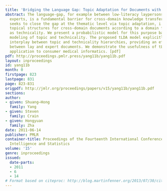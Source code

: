 ```yaml
---
title: 'Bridging the Language Gap: Topic Adaptation for Documents with Different Technicality'
abstract: The language-gap, for example between low-literacy laypersons and highly-technical
  experts, is a fundamental barrier for cross-domain knowledge transfer. This paper
  seeks to close the gap at the thematic level via topic adaptation, i.e., adjusting
  topical structures for cross-domain documents according to a domain factor such
  as technicality. We present a probabilistic model for this purpose based on joint
  modeling of topic and technicality. The proposed tLDA model explicitly encodes the
  interplay between topic and technicality hierarchies, providing an effective topic-bridge
  between lay and expert documents. We demonstrate the usefulness of tLDA with an
  application to consumer medical informatics. [pdf]
pdf: http://proceedings.pmlr.press/yang11b/yang11b.pdf
layout: inproceedings
id: yang11b
month: 0
firstpage: 823
lastpage: 831
page: 823-831
origpdf: http://jmlr.org/proceedings/papers/v15/yang11b/yang11b.pdf
sections: 
author:
- given: Shuang–Hong
  family: Yang
- given: Steven
  family: Crain
- given: Hongyuan
  family: Zha
date: 2011-06-14
publisher: PMLR
container-title: Proceedings of the Fourteenth International Conference on Artificial
  Intelligence and Statistics
volume: '15'
genre: inproceedings
issued:
  date-parts:
  - 2011
  - 6
  - 14
# Format based on citeproc: http://blog.martinfenner.org/2013/07/30/citeproc-yaml-for-bibliographies/
---
```


